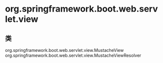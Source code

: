# org.springframework.boot.web.servlet.view

## 类

org.springframework.boot.web.servlet.view.MustacheView
org.springframework.boot.web.servlet.view.MustacheViewResolver




